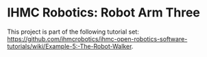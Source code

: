 # IHMC Robotics: Robot Arm Three

This project is part of the following tutorial set: https://github.com/ihmcrobotics/ihmc-open-robotics-software-tutorials/wiki/Example-5:-The-Robot-Walker.
